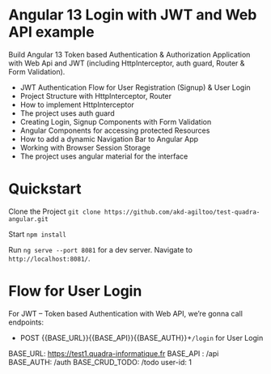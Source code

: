 # Angular 13 Login with JWT and Web API example

Build Angular 13 Token based Authentication & Authorization Application with Web Api and JWT (including HttpInterceptor, auth guard, Router & Form Validation).
- JWT Authentication Flow for User Registration (Signup) & User Login
- Project Structure with HttpInterceptor, Router
- How to implement HttpInterceptor
- The project uses auth guard
- Creating Login, Signup Components with Form Validation
- Angular Components for accessing protected Resources
- How to add a dynamic Navigation Bar to Angular App
- Working with Browser Session Storage
- The project uses angular material for the interface

# Quickstart

Clone the Project `git clone https://github.com/akd-agiltoo/test-quadra-angular.git`

Start `npm install`

Run `ng serve --port 8081` for a dev server. Navigate to `http://localhost:8081/`.

# Flow for  User Login
For JWT – Token based Authentication with Web API, we’re gonna call endpoints:
- POST {{BASE_URL}}{{BASE_API}}{{BASE_AUTH}}+`/login` for User Login

BASE_URL: https://test1.quadra-informatique.fr
BASE_API : /api
BASE_AUTH: /auth
BASE_CRUD_TODO: /todo
user-id: 1






